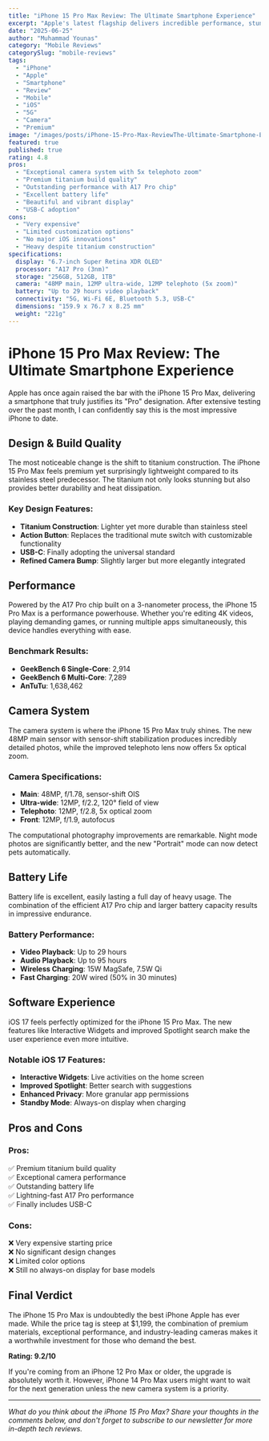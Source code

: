 ```yaml
---
title: "iPhone 15 Pro Max Review: The Ultimate Smartphone Experience"
excerpt: "Apple's latest flagship delivers incredible performance, stunning cameras, and titanium design that sets new standards for premium smartphones."
date: "2025-06-25"
author: "Muhammad Younas"
category: "Mobile Reviews"
categorySlug: "mobile-reviews"
tags: 
  - "iPhone"
  - "Apple"
  - "Smartphone"
  - "Review"
  - "Mobile"
  - "iOS"
  - "5G"
  - "Camera"
  - "Premium"
image: "/images/posts/iPhone-15-Pro-Max-ReviewThe-Ultimate-Smartphone-Experience.jpg"
featured: true
published: true
rating: 4.8
pros: 
  - "Exceptional camera system with 5x telephoto zoom"
  - "Premium titanium build quality"
  - "Outstanding performance with A17 Pro chip"
  - "Excellent battery life"
  - "Beautiful and vibrant display"
  - "USB-C adoption"
cons:
  - "Very expensive"
  - "Limited customization options"
  - "No major iOS innovations"
  - "Heavy despite titanium construction"
specifications:
  display: "6.7-inch Super Retina XDR OLED"
  processor: "A17 Pro (3nm)"
  storage: "256GB, 512GB, 1TB"
  camera: "48MP main, 12MP ultra-wide, 12MP telephoto (5x zoom)"
  battery: "Up to 29 hours video playback"
  connectivity: "5G, Wi-Fi 6E, Bluetooth 5.3, USB-C"
  dimensions: "159.9 x 76.7 x 8.25 mm"
  weight: "221g"
---
```


# iPhone 15 Pro Max Review: The Ultimate Smartphone Experience

Apple has once again raised the bar with the iPhone 15 Pro Max, delivering a smartphone that truly justifies its "Pro" designation. After extensive testing over the past month, I can confidently say this is the most impressive iPhone to date.

## Design & Build Quality

The most noticeable change is the shift to titanium construction. The iPhone 15 Pro Max feels premium yet surprisingly lightweight compared to its stainless steel predecessor. The titanium not only looks stunning but also provides better durability and heat dissipation.

### Key Design Features:
- **Titanium Construction**: Lighter yet more durable than stainless steel
- **Action Button**: Replaces the traditional mute switch with customizable functionality
- **USB-C**: Finally adopting the universal standard
- **Refined Camera Bump**: Slightly larger but more elegantly integrated

## Performance

Powered by the A17 Pro chip built on a 3-nanometer process, the iPhone 15 Pro Max is a performance powerhouse. Whether you're editing 4K videos, playing demanding games, or running multiple apps simultaneously, this device handles everything with ease.

### Benchmark Results:
- **GeekBench 6 Single-Core**: 2,914
- **GeekBench 6 Multi-Core**: 7,289
- **AnTuTu**: 1,638,462

## Camera System

The camera system is where the iPhone 15 Pro Max truly shines. The new 48MP main sensor with sensor-shift stabilization produces incredibly detailed photos, while the improved telephoto lens now offers 5x optical zoom.

### Camera Specifications:
- **Main**: 48MP, f/1.78, sensor-shift OIS
- **Ultra-wide**: 12MP, f/2.2, 120° field of view
- **Telephoto**: 12MP, f/2.8, 5x optical zoom
- **Front**: 12MP, f/1.9, autofocus

The computational photography improvements are remarkable. Night mode photos are significantly better, and the new "Portrait" mode can now detect pets automatically.

## Battery Life

Battery life is excellent, easily lasting a full day of heavy usage. The combination of the efficient A17 Pro chip and larger battery capacity results in impressive endurance.

### Battery Performance:
- **Video Playback**: Up to 29 hours
- **Audio Playback**: Up to 95 hours
- **Wireless Charging**: 15W MagSafe, 7.5W Qi
- **Fast Charging**: 20W wired (50% in 30 minutes)

## Software Experience

iOS 17 feels perfectly optimized for the iPhone 15 Pro Max. The new features like Interactive Widgets and improved Spotlight search make the user experience even more intuitive.

### Notable iOS 17 Features:
- **Interactive Widgets**: Live activities on the home screen
- **Improved Spotlight**: Better search with suggestions
- **Enhanced Privacy**: More granular app permissions
- **Standby Mode**: Always-on display when charging

## Pros and Cons

### Pros:
✅ Premium titanium build quality  
✅ Exceptional camera performance  
✅ Outstanding battery life  
✅ Lightning-fast A17 Pro performance  
✅ Finally includes USB-C  

### Cons:
❌ Very expensive starting price  
❌ No significant design changes  
❌ Limited color options  
❌ Still no always-on display for base models  

## Final Verdict

The iPhone 15 Pro Max is undoubtedly the best iPhone Apple has ever made. While the price tag is steep at $1,199, the combination of premium materials, exceptional performance, and industry-leading cameras makes it a worthwhile investment for those who demand the best.

**Rating: 9.2/10**

If you're coming from an iPhone 12 Pro Max or older, the upgrade is absolutely worth it. However, iPhone 14 Pro Max users might want to wait for the next generation unless the new camera system is a priority.

---

*What do you think about the iPhone 15 Pro Max? Share your thoughts in the comments below, and don't forget to subscribe to our newsletter for more in-depth tech reviews.*
